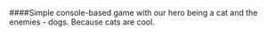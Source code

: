####Simple console-based game with our hero being a cat and the enemies - dogs. Because cats are cool.
